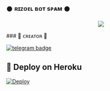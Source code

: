 ### 𒊹︎︎︎ ʀɪᴢᴏᴇʟ ʙᴏᴛ sᴘᴀᴍ 𒊹︎︎︎︎︎

<p align="center">
  <img src="https://telegra.ph/file/3f545529ce7328a4b23ef.jpg">
</p>
### 🖤 ᴄʀᴇᴀᴛᴏʀ 🖤

[![telegram badge](https://img.shields.io/badge/RiZoeL-30302f?style=for-the-badge&logo=telegram)](https://t.me/TheRiZoeL)

## 🚀 Deploy on Heroku 
[![Deploy](https://www.herokucdn.com/deploy/button.svg)](https://dashboard.heroku.com/new?template=https%3A%2F%2Fgithub.com%2FMrRizoel%2FBotSpam)



